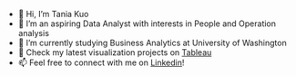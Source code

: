 - 👋 Hi, I’m Tania Kuo
- 👀 I’m an aspiring Data Analyst with interests in People and Operation analysis
- 🌱 I’m currently studying Business Analytics at University of Washington
- 💞️ Check my latest visualization projects on [Tableau](https://public.tableau.com/app/profile/tania.kuo)
- 📫 Feel free to connect with me on [Linkedin](https://www.linkedin.com/in/tienenkuo/)!

<!---
tienenkuo/tienenkuo is a ✨ special ✨ repository because its `README.md` (this file) appears on your GitHub profile.
You can click the Preview link to take a look at your changes.
--->
